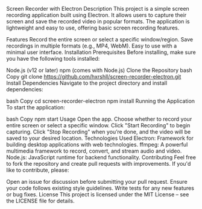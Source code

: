 Screen Recorder with Electron
Description
This project is a simple screen recording application built using Electron. It allows users to capture their screen and save the recorded video in popular formats. The application is lightweight and easy to use, offering basic screen recording features.

Features
Record the entire screen or select a specific window/region.
Save recordings in multiple formats (e.g., MP4, WebM).
Easy to use with a minimal user interface.
Installation
Prerequisites
Before installing, make sure you have the following tools installed:

Node.js (v12 or later)
npm (comes with Node.js)
Clone the Repository
bash
Copy
git clone https://github.com/hxrshll/screen-recorder-electron.git
Install Dependencies
Navigate to the project directory and install dependencies:

bash
Copy
cd screen-recorder-electron
npm install
Running the Application
To start the application:

bash
Copy
npm start
Usage
Open the app.
Choose whether to record your entire screen or select a specific window.
Click "Start Recording" to begin capturing.
Click "Stop Recording" when you’re done, and the video will be saved to your desired location.
Technologies Used
Electron: Framework for building desktop applications with web technologies.
ffmpeg: A powerful multimedia framework to record, convert, and stream audio and video.
Node.js: JavaScript runtime for backend functionality.
Contributing
Feel free to fork the repository and create pull requests with improvements. If you'd like to contribute, please:

Open an issue for discussion before submitting your pull request.
Ensure your code follows existing style guidelines.
Write tests for any new features or bug fixes.
License
This project is licensed under the MIT License – see the LICENSE file for details.

